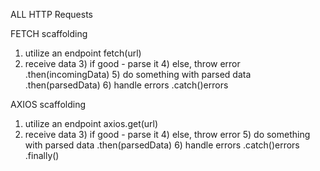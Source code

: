 ALL HTTP Requests





FETCH scaffolding
1) utilize an endpoint
fetch(url)
2) receive data
   3) if good - parse it
   4) else, throw error
.then(incomingData)
   5) do something with parsed data
.then(parsedData)
   6) handle errors
.catch()errors


AXIOS scaffolding
1) utilize an endpoint
   axios.get(url)
2) receive data
    3) if good - parse it
    4) else, throw error
    5) do something with parsed data
.then(parsedData)
    6) handle errors
.catch()errors
.finally()